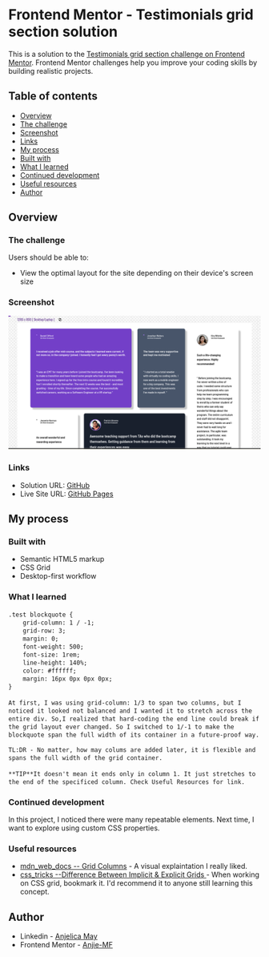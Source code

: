 # Frontend Mentor - Testimonials grid section solution

This is a solution to the [Testimonials grid section challenge on Frontend Mentor](https://www.frontendmentor.io/challenges/testimonials-grid-section-Nnw6J7Un7). Frontend Mentor challenges help you improve your coding skills by building realistic projects. 

## Table of contents

  - [Overview](#overview)
  - [The challenge](#the-challenge)
  - [Screenshot](#screenshot)
  - [Links](#links)
  - [My process](#my-process)
  - [Built with](#built-with)
  - [What I learned](#what-i-learned)
  - [Continued development](#continued-development)
  - [Useful resources](#useful-resources)
  - [Author](#author)


## Overview

### The challenge

Users should be able to:

- View the optimal layout for the site depending on their device's screen size

### Screenshot

![](./images/Screenshot%202025-05-20%2011.57.06%20AM.png )


### Links

- Solution URL: [GitHub](https://github.com/Anjie-MF/FEM_testimonialsGrids_figmaChallenge)
- Live Site URL: [GitHub Pages](https://your-live-site-url.com)


## My process

### Built with

- Semantic HTML5 markup
- CSS Grid
- Desktop-first workflow


### What I learned


```
.test blockquote {
    grid-column: 1 / -1;
    grid-row: 3;
    margin: 0;
    font-weight: 500;
    font-size: 1rem;
    line-height: 140%;
    color: #ffffff;
    margin: 16px 0px 0px 0px;
}

At first, I was using grid-column: 1/3 to span two columns, but I noticed it looked not balanced and I wanted it to stretch across the entire div. So,I realized that hard-coding the end line could break if the grid layout ever changed. So I switched to 1/-1 to make the blockquote span the full width of its container in a future-proof way. 

```
```
TL:DR - No matter, how may colums are added later, it is flexible and spans the full width of the grid container. 

**TIP**It doesn't mean it ends only in column 1. It just stretches to the end of the specificed column. Check Useful Resources for link.
```

### Continued development

In this project, I noticed there were many repeatable elements. Next time, I want to explore using custom CSS properties. 


### Useful resources

- [mdn_web_docs -- Grid Columns](https://developer.mozilla.org/en-US/docs/Web/CSS/grid-column) - A visual explaintation I really liked.
- [css_tricks --Difference Between Implicit & Explicit Grids ](https://css-tricks.com/difference-explicit-implicit-grids/) - When working on CSS grid, bookmark it.  I'd recommend it to anyone still learning this concept.


## Author

- Linkedin - [Anjelica May](www.linkedin.com/in/anjiemay23)
- Frontend Mentor - [Anjie-MF](https://www.frontendmentor.io/profile/Anjie-MF)



